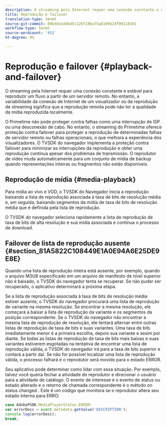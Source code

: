 ```yaml
---
description: O streaming pela Internet requer uma conexão constante e estável para reproduzir um fluxo a partir de um servidor remoto. No entanto, a variabilidade da conexão de Internet de um visualizador ou da reprodução de streaming significa que a reprodução remota pode não ter a qualidade da mídia reproduzida localmente.
title: Reprodução e failover
translation-type: tm+mt
source-git-commit: 89bdda1d4bd5c126f19ba75a819942df901183d1
workflow-type: tm+mt
source-wordcount: '451'
ht-degree: 0%

---
```



# Reprodução e failover {#playback-and-failover}

O streaming pela Internet requer uma conexão constante e estável para reproduzir um fluxo a partir de um servidor remoto. No entanto, a variabilidade da conexão de Internet de um visualizador ou da reprodução de streaming significa que a reprodução remota pode não ter a qualidade da mídia reproduzida localmente.

O Primetime não pode proteger contra falhas como uma interrupção de ISP ou uma desconexão de cabo. No entanto, o streaming do Primetime oferece proteção contra failover para proteger a reprodução de determinadas falhas de servidor remoto ou falhas operacionais, o que melhora a experiência dos visualizadores. O TVSDK do navegador implementa a proteção contra failover para minimizar as interrupções da reprodução e obter uma reprodução contínua apesar dos problemas de transmissão. O reprodutor de vídeo muda automaticamente para um conjunto de mídia de backup quando representações inteiras ou fragmentos não estão disponíveis.

## Reprodução de mídia {#media-playback}

Para mídia ao vivo e VOD, o TVSDK do Navegador inicia a reprodução baixando a lista de reprodução associada à taxa de bits de resolução média e, em seguida, baixando segmentos da mídia de taxa de bits de resolução média que é definida pela lista de reprodução.

O TVSDK do navegador seleciona rapidamente a lista de reprodução de taxa de bits de alta resolução e sua mídia associada e continua o processo de download.

## Failover de lista de reprodução ausente {#section_81A5822C108449E1A0E94A6E25DE9E8E}

Quando uma lista de reprodução inteira está ausente, por exemplo, quando o arquivo M3U8 especificado em um arquivo de manifesto de nível superior não é baixado, o TVSDK do navegador tenta se recuperar. Se não puder ser recuperado, o aplicativo determinará a próxima etapa.

Se a lista de reprodução associada à taxa de bits de resolução média estiver ausente, o TVSDK do navegador procurará uma lista de reprodução de variante na mesma resolução. Se encontrar a mesma resolução, ele começará a baixar a lista de reprodução da variante e os segmentos da posição correspondente. Se o TVSDK do navegador não encontrar a mesma lista de reprodução de resolução, ele tentará alternar entre outras listas de reprodução de taxa de bits e suas variantes. Uma taxa de bits imediatamente menor é a primeira escolha, depois sua variante e assim por diante. Se todas as listas de reprodução de taxa de bits mais baixas e suas variantes estiverem esgotadas na tentativa de encontrar uma lista de reprodução válida, o TVSDK do navegador irá para a taxa de bits superior e contará a partir daí. Se não for possível localizar uma lista de reprodução válida, o processo falhará e o reprodutor será movido para o estado ERROR.

Seu aplicativo pode determinar como lidar com essa situação. Por exemplo, talvez você queira fechar a atividade do reprodutor e direcionar o usuário para a atividade de catálogo. O evento de interesse é o evento de status ou estado alterado e o retorno de chamada correspondente é o método on status changed . Este é um código que monitora se o reprodutor altera seu estado interno para ERRO:

```js
case AdobePSDK.MediaPlayerStatus.ERROR:  
var errorDesc = event.metadata.getValue('DESCRIPTION'); 
console.log(errorDesc); 
break; 
```
